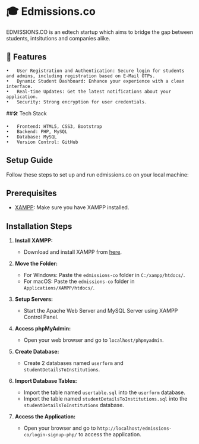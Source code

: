 
# 🎓 Edmissions.co

EDMISSIONS.CO is an edtech startup which aims to bridge the gap between students, intsitutions and companies alike.

## 🚀 Features

	•	User Registration and Authentication: Secure login for students and admins, including registration based on E-Mail OTPs.
	•	Dynamic Student Dashboard: Enhance your experience with a clean interface.
	•	Real-time Updates: Get the latest notifications about your application.
	•	Security: Strong encryption for user credentials.

##🛠️ Tech Stack

	•	Frontend: HTML5, CSS3, Bootstrap
	•	Backend: PHP, MySQL
	•	Database: MySQL
	•	Version Control: GitHub

## Setup Guide

Follow these steps to set up and run edmissions.co on your local machine:

## Prerequisites
- [XAMPP](https://www.apachefriends.org/index.html): Make sure you have XAMPP installed.

## Installation Steps

1. **Install XAMPP:**
   - Download and install XAMPP from [here](https://www.apachefriends.org/index.html).

2. **Move the Folder:**
   - For Windows: Paste the `edmissions-co` folder in `C:/xampp/htdocs/`.
   - For macOS: Paste the `edmissions-co` folder in `Applications/XAMPP/htdocs/`.

3. **Setup Servers:**
   - Start the Apache Web Server and MySQL Server using XAMPP Control Panel.

4. **Access phpMyAdmin:**
   - Open your web browser and go to `localhost/phpmyadmin`.

5. **Create Database:**
   - Create 2 databases named `userform` and `studentDetailsToInstitutions`.

6. **Import Database Tables:**
   - Import the table named `usertable.sql` into the `userform` database.
   - Import the table named `studentDetailsToInstitutions.sql` into the `studentDetailsToInstitutions` database.

7. **Access the Application:**
   - Open your browser and go to `http://localhost/edmissions-co/login-signup-php/` to access the application.
